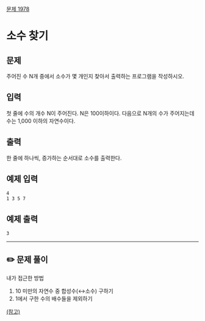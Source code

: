 [문제 1978](https://www.acmicpc.net/problem/1978)

# 소수 찾기

## 문제

주어진 수 N개 중에서 소수가 몇 개인지 찾아서 출력하는 프로그램을 작성하시오.

## 입력

첫 줄에 수의 개수 N이 주어진다. N은 100이하이다. 다음으로 N개의 수가 주어지는데 수는 1,000 이하의 자연수이다.

## 출력

한 줄에 하나씩, 증가하는 순서대로 소수를 출력한다.

## 예제 입력

```
4
1 3 5 7
```

## 예제 출력

```
3
```

---

## ✏️ 문제 풀이

내가 접근한 방법

1. 10 미만의 자연수 중 합성수(↔소수) 구하기
2. 1에서 구한 수의 배수들을 제외하기

[(참고)](https://velog.io/@loocia1910/javascript%EC%97%90%EC%84%9C-%EC%86%8C%EC%88%98Prime-number-%EA%B5%AC%ED%95%98%EA%B8%B0)
